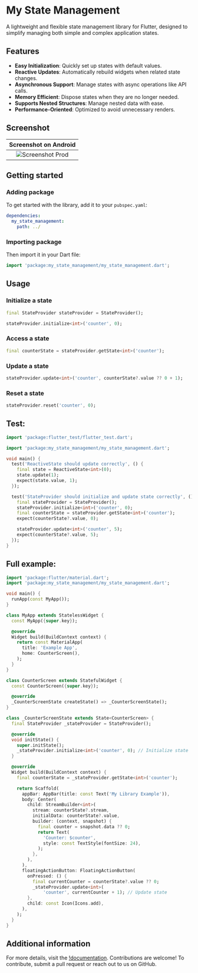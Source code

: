 # My State Management

A lightweight and flexible state management library for Flutter, designed to simplify managing both simple and complex application states.

## Features

- **Easy Initialization**: Quickly set up states with default values.
- **Reactive Updates**: Automatically rebuild widgets when related state changes.
- **Asynchronous Support**: Manage states with async operations like API calls.
- **Memory Efficient**: Dispose states when they are no longer needed.
- **Supports Nested Structures**: Manage nested data with ease.
- **Performance-Oriented**: Optimized to avoid unnecessary renders.

## Screenshot

|              Screenshot on Android              |
|:-----------------------------------------------:|
| ![Screenshot Prod](screenshot/screenshot_1.png) |

## Getting started

### Adding package
To get started with the library, add it to your `pubspec.yaml`:

```yaml
dependencies:
  my_state_management:
    path: ../ 
```

### Importing package

Then import it in your Dart file:

```dart
import 'package:my_state_management/my_state_management.dart';
```
## Usage

### Initialize a state
```dart
final StateProvider stateProvider = StateProvider();

stateProvider.initialize<int>('counter', 0);
```

### Access a state
```dart
final counterState = stateProvider.getState<int>('counter');
```

### Update a state
```dart
stateProvider.update<int>('counter', counterState?.value ?? 0 + 1);
```

### Reset a state
```dart
stateProvider.reset('counter', 0);
```

## Test:
```dart
import 'package:flutter_test/flutter_test.dart';

import 'package:my_state_management/my_state_management.dart';

void main() {
  test('ReactiveState should update correctly', () {
    final state = ReactiveState<int>(0);
    state.update(1);
    expect(state.value, 1);
  });

  test('StateProvider should initialize and update state correctly', () {
    final stateProvider = StateProvider();
    stateProvider.initialize<int>('counter', 0);
    final counterState = stateProvider.getState<int>('counter');
    expect(counterState?.value, 0);

    stateProvider.update<int>('counter', 5);
    expect(counterState?.value, 5);
  });
}
```


## Full example:
```dart
import 'package:flutter/material.dart';
import 'package:my_state_management/my_state_management.dart';

void main() {
  runApp(const MyApp());
}

class MyApp extends StatelessWidget {
  const MyApp({super.key});

  @override
  Widget build(BuildContext context) {
    return const MaterialApp(
      title: 'Example App',
      home: CounterScreen(),
    );
  }
}

class CounterScreen extends StatefulWidget {
  const CounterScreen({super.key});

  @override
  _CounterScreenState createState() => _CounterScreenState();
}

class _CounterScreenState extends State<CounterScreen> {
  final StateProvider _stateProvider = StateProvider();

  @override
  void initState() {
    super.initState();
    _stateProvider.initialize<int>('counter', 0); // Initialize state
  }

  @override
  Widget build(BuildContext context) {
    final counterState = _stateProvider.getState<int>('counter');

    return Scaffold(
      appBar: AppBar(title: const Text('My Library Example')),
      body: Center(
        child: StreamBuilder<int>(
          stream: counterState?.stream,
          initialData: counterState?.value,
          builder: (context, snapshot) {
            final counter = snapshot.data ?? 0;
            return Text(
              'Counter: $counter',
              style: const TextStyle(fontSize: 24),
            );
          },
        ),
      ),
      floatingActionButton: FloatingActionButton(
        onPressed: () {
          final currentCounter = counterState?.value ?? 0;
          _stateProvider.update<int>(
              'counter', currentCounter + 1); // Update state
        },
        child: const Icon(Icons.add),
      ),
    );
  }
}

```

## Additional information
For more details, visit the [!documentation](https://dart.dev/tools/pub/writing-package-pages).
Contributions are welcome! To contribute, submit a pull request or reach out to us on GitHub.